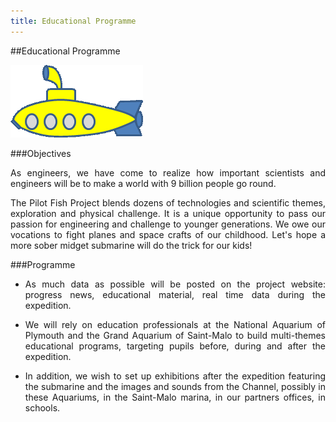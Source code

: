 ```yaml
---
title: Educational Programme
---
```


<div style="text-align: justify;">
<div class="row">
<div class="span8">

##Educational Programme

</div>

<div class="span4">

![ ](../img/kidsub.gif)

</div>
</div>

###Objectives

As engineers, we have come to realize how important 
scientists and engineers will be to make a world with 9 billion people go round. 

The Pilot Fish Project blends dozens of technologies and scientific themes, 
exploration and physical challenge.
It is a unique opportunity to pass our passion for engineering and challenge to younger generations. 
We owe our vocations to fight planes and space crafts of our childhood. 
Let\'s hope a more sober midget submarine will do the trick for our kids!

###Programme

- As much data as possible will be posted on the project website: 
progress news, educational material, real time data during the expedition.

- We will rely on education professionals at the National Aquarium of Plymouth 
and the Grand Aquarium of Saint-Malo to build multi-themes educational programs, 
targeting pupils before, during and after the expedition.

- In addition, we wish to set up exhibitions after the expedition 
featuring the submarine and the images and sounds from the Channel, 
possibly in these Aquariums, in the Saint-Malo marina, in our partners offices, in schools.
